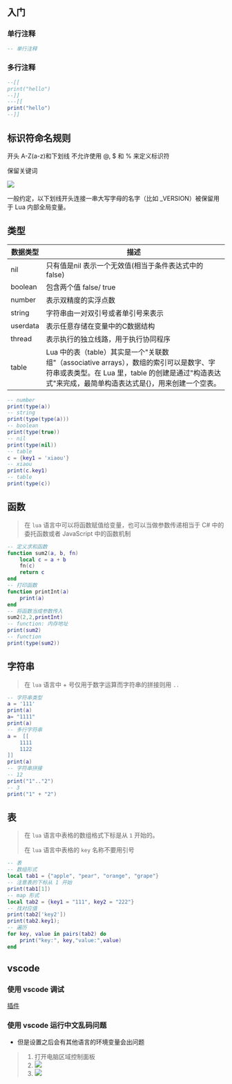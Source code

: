 ## 入门

### 单行注释

```lua
-- 单行注释
```

### 多行注释

```lua
--[[
print("hello")
--]]
---[[
print("hello")
--]]
```

## 标识符命名规则

开头 A-Z(a-z)和下划线 不允许使用 @, $ 和 % 来定义标识符

保留关键词

![](https://cdn.jsdelivr.net/gh/xiaou66/picture/image/1604299969959-1604299969945.png)

一般约定，以下划线开头连接一串大写字母的名字（比如 _VERSION）被保留用于 Lua 内部全局变量。

## 类型

| 数据类型 | 描述                                                         |
| -------- | ------------------------------------------------------------ |
| nil      | 只有值是nil 表示一个无效值(相当于条件表达式中的false)        |
| boolean  | 包含两个值 false/ true                                       |
| number   | 表示双精度的实浮点数                                         |
| string   | 字符串由一对双引号或者单引号来表示                           |
| userdata | 表示任意存储在变量中的C数据结构                              |
| thread   | 表示执行的独立线路，用于执行协同程序                         |
| table    | Lua 中的表（table）其实是一个"关联数组"（associative arrays），数组的索引可以是数字、字符串或表类型。在 Lua 里，table 的创建是通过"构造表达式"来完成，最简单构造表达式是{}，用来创建一个空表。 |

```lua
-- number
print(type(a))
-- string
print(type(type(a)))
-- boolean
print(type(true))
-- nil
print(type(nil))
-- table
c = {key1 = 'xiaou'}
-- xiaou
print(c.key1)
-- table
print(type(c))
```

## 函数
> 在 `lua` 语言中可以将函数赋值给变量，也可以当做参数传递相当于 C# 中的委托函数或者 JavaScript 中的函数机制
```lua
-- 定义求和函数
function sum2(a, b, fn)
    local c = a + b
    fn(c)
    return c
end
-- 打印函数
function printInt(a)
    print(a)
end
-- 将函数当成参数传入
sum2(2,2,printInt)
-- function: 内存地址
print(sum2)
-- function
print(type(sum2))
```

## 字符串

>在 `lua` 语言中 + 号仅用于数字运算而字符串的拼接则用 `..`

```lua
-- 字符串类型
a = '111'
print(a)
a= "1111"
print(a)
-- 多行字符串
a =  [[
    1111
    1122
]]
print(a)
-- 字符串拼接
-- 12
print("1".."2")
-- 3
print("1" + "2")
```

## 表

> 在 `lua` 语言中表格的数组格式下标是从 `1` 开始的。
>
> 在 `lua` 语言中表格的 `key` 名称不要用引号

```lua
-- 表
-- 数组形式
local tab1 = {"apple", "pear", "orange", "grape"}
-- 注意表的下标从 1 开始
print(tab1[1])
-- map 形式
local tab2 = {key1 = "111", key2 = "222"}
-- 找对应值
print(tab2['key2'])
print(tab2.key1);
-- 遍历
for key, value in pairs(tab2) do
    print("key:", key,"value:",value)
end
```

## vscode

### 使用 vscode 调试

[插件]( https://github.com/actboy168/lua-debug)



### 使用 vscode 运行中文乱码问题

- 但是设置之后会有其他语言的环境变量会出问题

> 1. 打开电脑区域控制面板
> 2. ![](https://cdn.jsdelivr.net/gh/xiaou66/picture/image/1604303480952-1604303480946.png)
> 3. ![](https://cdn.jsdelivr.net/gh/xiaou66/picture/image/1604303525364-1604303525358.png)

